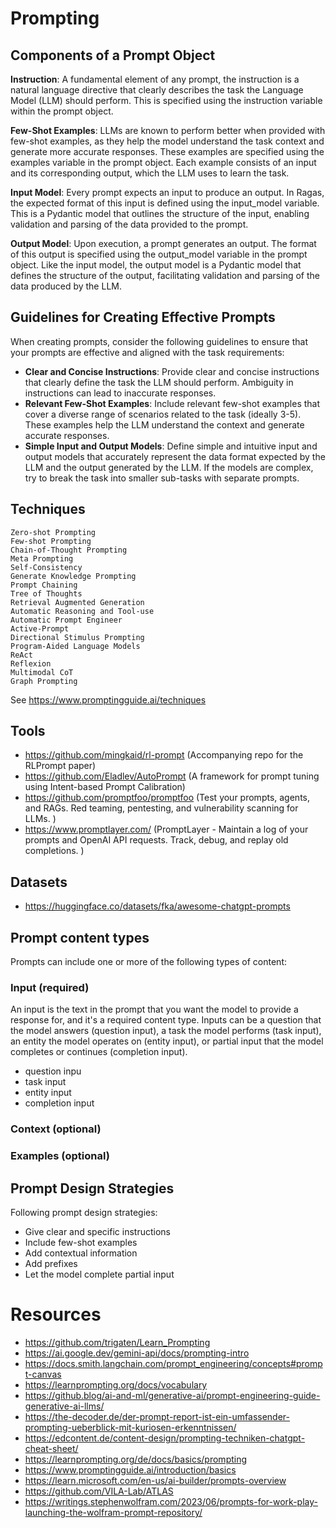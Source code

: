 # Prompting

## Components of a Prompt Object

**Instruction**: A fundamental element of any prompt, the instruction is a natural language directive that clearly describes the task the Language Model (LLM) should perform. This is specified using the instruction variable within the prompt object.

**Few-Shot Examples**: LLMs are known to perform better when provided with few-shot examples, as they help the model understand the task context and generate more accurate responses. These examples are specified using the examples variable in the prompt object. Each example consists of an input and its corresponding output, which the LLM uses to learn the task.

**Input Model**: Every prompt expects an input to produce an output. In Ragas, the expected format of this input is defined using the input_model variable. This is a Pydantic model that outlines the structure of the input, enabling validation and parsing of the data provided to the prompt.

**Output Model**: Upon execution, a prompt generates an output. The format of this output is specified using the output_model variable in the prompt object. Like the input model, the output model is a Pydantic model that defines the structure of the output, facilitating validation and parsing of the data produced by the LLM.


## Guidelines for Creating Effective Prompts
When creating prompts, consider the following guidelines to ensure that your prompts are effective and aligned with the task requirements:

- **Clear and Concise Instructions**: Provide clear and concise instructions that clearly define the task the LLM should perform. Ambiguity in instructions can lead to inaccurate responses.
- **Relevant Few-Shot Examples**: Include relevant few-shot examples that cover a diverse range of scenarios related to the task (ideally 3-5). These examples help the LLM understand the context and generate accurate responses.
- **Simple Input and Output Models**: Define simple and intuitive input and output models that accurately represent the data format expected by the LLM and the output generated by the LLM. If the models are complex, try to break the task into smaller sub-tasks with separate prompts.

## Techniques
    Zero-shot Prompting
    Few-shot Prompting
    Chain-of-Thought Prompting
    Meta Prompting
    Self-Consistency
    Generate Knowledge Prompting
    Prompt Chaining
    Tree of Thoughts
    Retrieval Augmented Generation
    Automatic Reasoning and Tool-use
    Automatic Prompt Engineer
    Active-Prompt
    Directional Stimulus Prompting
    Program-Aided Language Models
    ReAct
    Reflexion
    Multimodal CoT
    Graph Prompting


See https://www.promptingguide.ai/techniques


## Tools
- https://github.com/mingkaid/rl-prompt (Accompanying repo for the RLPrompt paper)
- https://github.com/Eladlev/AutoPrompt (A framework for prompt tuning using Intent-based Prompt Calibration)
- https://github.com/promptfoo/promptfoo (Test your prompts, agents, and RAGs. Red teaming, pentesting, and vulnerability scanning for LLMs. )
- https://www.promptlayer.com/ (PromptLayer - Maintain a log of your prompts and OpenAI API requests. Track, debug, and replay old completions. )

## Datasets
- https://huggingface.co/datasets/fka/awesome-chatgpt-prompts

## Prompt content types
Prompts can include one or more of the following types of content:

### Input (required)
An input is the text in the prompt that you want the model to provide a response for, and it's a required content type. Inputs can be a question that the model answers (question input), a task the model performs (task input), an entity the model operates on (entity input), or partial input that the model completes or continues (completion input).    

- question inpu 
- task input
- entity input
- completion input


### Context (optional)


### Examples (optional)


## Prompt Design Strategies
Following prompt design strategies:

- Give clear and specific instructions
- Include few-shot examples
- Add contextual information
- Add prefixes
- Let the model complete partial input


# Resources
- https://github.com/trigaten/Learn_Prompting
- https://ai.google.dev/gemini-api/docs/prompting-intro
- https://docs.smith.langchain.com/prompt_engineering/concepts#prompt-canvas
- https://learnprompting.org/docs/vocabulary
- https://github.blog/ai-and-ml/generative-ai/prompt-engineering-guide-generative-ai-llms/
- https://the-decoder.de/der-prompt-report-ist-ein-umfassender-prompting-ueberblick-mit-kuriosen-erkenntnissen/
- https://edcontent.de/content-design/prompting-techniken-chatgpt-cheat-sheet/
- https://learnprompting.org/de/docs/basics/prompting
- https://www.promptingguide.ai/introduction/basics
- https://learn.microsoft.com/en-us/ai-builder/prompts-overview
- https://github.com/VILA-Lab/ATLAS
- https://writings.stephenwolfram.com/2023/06/prompts-for-work-play-launching-the-wolfram-prompt-repository/